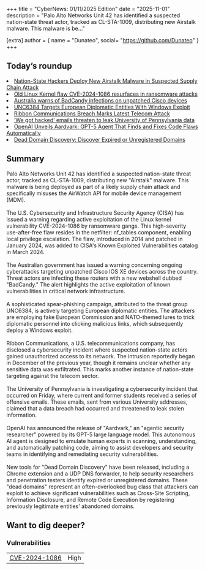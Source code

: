 +++
  title = "CyberNews: 01/11/2025 Edition"
  date = "2025-11-01"
  description = "Palo Alto Networks Unit 42 has identified a suspected nation-state threat actor, tracked as CL-STA-1009, distributing new Airstalk malware. This malware is be..."

  [extra]
  author = { name = "Dunateo", social= "https://github.com/Dunateo" }
  +++
<html><body>
<h2>Today’s roundup</h2>
<li><a href='https://thehackernews.com/2025/10/nation-state-hackers-deploy-new.html'>Nation-State Hackers Deploy New Airstalk Malware in Suspected Supply Chain Attack</a></li>
<li><a href='https://securityaffairs.com/184076/security/old-linux-kernel-flaw-cve-2024-1086-resurfaces-in-ransomware-attacks.html'>Old Linux Kernel flaw CVE-2024-1086 resurfaces in ransomware attacks</a></li>
<li><a href='https://www.bleepingcomputer.com/news/security/australia-warns-of-badcandy-infections-on-unpatched-cisco-devices/'>Australia warns of BadCandy infections on unpatched Cisco devices</a></li>
<li><a href='https://www.darkreading.com/cyberattacks-data-breaches/unc6384-european-diplomat-windows'>UNC6384 Targets European Diplomatic Entities With Windows Exploit</a></li>
<li><a href='https://www.darkreading.com/cyberattacks-data-breaches/ribbon-communications-breach-latest-telecom-attack'>Ribbon Communications Breach Marks Latest Telecom Attack</a></li>
<li><a href='https://www.bleepingcomputer.com/news/security/offensive-we-got-hacked-emails-sent-in-penn-security-incident/'>‘We got hacked’ emails threaten to leak University of Pennsylvania data</a></li>
<li><a href='https://thehackernews.com/2025/10/openai-unveils-aardvark-gpt-5-agent.html'>OpenAI Unveils Aardvark: GPT-5 Agent That Finds and Fixes Code Flaws Automatically</a></li>
<li><a href='https://security.lauritz-holtmann.de/tools/dead-domain-discovery/'>Dead Domain Discovery: Discover Expired or Unregistered Domains</a></li>
<h2>Summary</h2>
<p>Palo Alto Networks Unit 42 has identified a suspected nation-state threat actor, tracked as CL-STA-1009, distributing new "Airstalk" malware. This malware is being deployed as part of a likely supply chain attack and specifically misuses the AirWatch API for mobile device management (MDM). <br><br>The U.S. Cybersecurity and Infrastructure Security Agency (CISA) has issued a warning regarding active exploitation of the Linux kernel vulnerability CVE-2024-1086 by ransomware gangs. This high-severity use-after-free flaw resides in the netfilter: nf_tables component, enabling local privilege escalation. The flaw, introduced in 2014 and patched in January 2024, was added to CISA's Known Exploited Vulnerabilities catalog in March 2024.<br><br>The Australian government has issued a warning concerning ongoing cyberattacks targeting unpatched Cisco IOS XE devices across the country. Threat actors are infecting these routers with a new webshell dubbed "BadCandy." The alert highlights the active exploitation of known vulnerabilities in critical network infrastructure.<br><br>A sophisticated spear-phishing campaign, attributed to the threat group UNC6384, is actively targeting European diplomatic entities. The attackers are employing fake European Commission and NATO-themed lures to trick diplomatic personnel into clicking malicious links, which subsequently deploy a Windows exploit.<br><br>Ribbon Communications, a U.S. telecommunications company, has disclosed a cybersecurity incident where suspected nation-state actors gained unauthorized access to its network. The intrusion reportedly began in December of the previous year, though it remains unclear whether any sensitive data was exfiltrated. This marks another instance of nation-state targeting against the telecom sector.<br><br>The University of Pennsylvania is investigating a cybersecurity incident that occurred on Friday, where current and former students received a series of offensive emails. These emails, sent from various University addresses, claimed that a data breach had occurred and threatened to leak stolen information.<br><br>OpenAI has announced the release of "Aardvark," an "agentic security researcher" powered by its GPT-5 large language model. This autonomous AI agent is designed to emulate human experts in scanning, understanding, and automatically patching code, aiming to assist developers and security teams in identifying and remediating security vulnerabilities.<br><br>New tools for "Dead Domain Discovery" have been released, including a Chrome extension and a UDP DNS forwarder, to help security researchers and penetration testers identify expired or unregistered domains. These "dead domains" represent an often-overlooked bug class that attackers can exploit to achieve significant vulnerabilities such as Cross-Site Scripting, Information Disclosure, and Remote Code Execution by registering previously legitimate entities' abandoned domains.</p>
<h2>Want to dig deeper?</h2>
<h3>Vulnerabilities</h3>
<table><tbody><tr> <td><a href='https://vulnerability.circl.lu/vuln/CVE-2024-1086'>CVE-2024-1086</a></td>  <td data-severity='High'>High</td> </tr>
</tbody></table></body></html>
